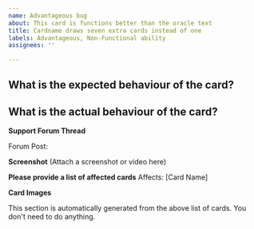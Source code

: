 ```yaml
---
name: Advantageous bug
about: This card is functions better than the oracle text
title: Cardname draws seven extra cards instead of one
labels: Advantageous, Non-Functional ability
assignees: ''

---
```


**What is the expected behaviour of the card?**
 -

**What is the actual behaviour of the card?**
 -

**Support Forum Thread**
<!-- If you can, please also report this to the official forums:  https://forums.mtgo.com/index.php?threads/how-to-report-and-upvote-bugs-and-exploits.1739/ -->
Forum Post:

**Screenshot**
(Attach a screenshot or video here)

**Please provide a list of affected cards**
Affects: [Card Name]

**Card Images**
<!-- Images --> This section is automatically generated from the above list of cards.  You don't need to do anything.
